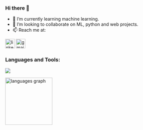 ### Hi there 👋

- 🌱 I’m currently learning machine learning.
- 👯 I’m looking to collaborate on ML, python and web projects.
- 📫 Reach me at:  

<a href="https://www.linkedin.com/in/abhis03/" target="_blank"> <img src="https://img.shields.io/static/v1?message=LinkedIn&logo=linkedin&label=&color=0077B5&logoColor=white&labelColor=&style=for-the-badge" height="30" alt="linkedin logo"  /></a>
<a href="mailto:abhisheks3002@gmail.com" target="_blank">  <img src="https://img.shields.io/static/v1?message=Gmail&logo=gmail&label=&color=D14836&logoColor=white&labelColor=&style=for-the-badge" height="30" alt="gmail logo"  /></a>
<br>
<h3 align="left">Languages and Tools:</h3>
<p align="left">
  <img src="https://skillicons.dev/icons?i=python,c,cpp,java,html,css,js,react,nextjs,flask,express,firebase,mysql,postgres,mongodb,sklearn"/>
</p>

<p><img src="https://github-readme-stats.vercel.app/api/top-langs?username=abhi-s-03&locale=en&hide_title=false&layout=compact&card_width=320&theme=github_dark&hide_border=true&langs_count=7&size_weight=0.7&count_weight=0.3&include_all_commits=true&count_private=true" height="150" alt="languages graph"  /></p>
